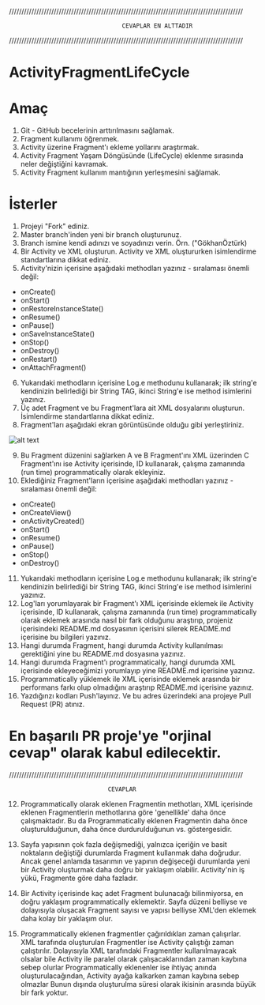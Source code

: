 //////////////////////////////////////////////////////////////////////////////////////////////

                                    CEVAPLAR EN ALTTADIR

//////////////////////////////////////////////////////////////////////////////////////////////

# ActivityFragmentLifeCycle

# Amaç

1. Git - GitHub becelerinin arttırılmasını sağlamak.
2. Fragment kullanımı öğrenmek.
3. Activity üzerine Fragment'ı ekleme yollarını araştırmak.
4. Activity Fragment Yaşam Döngüsünde (LifeCycle) eklenme sırasında neler değiştiğini kavramak.
5. Activity Fragment kullanım mantığının yerleşmesini sağlamak.

# İsterler

1. Projeyi "Fork" ediniz.
2. Master branch'inden yeni bir branch oluşturunuz.
3. Branch ismine kendi adınızı ve soyadınızı verin. Örn. ("GökhanÖztürk)
4. Bir Activity ve XML oluşturun. Activity ve XML oluştururken isimlendirme standartlarına dikkat ediniz.
5. Activity'nizin içerisine aşağıdaki methodları yazınız - sıralaması önemli değil:
  * onCreate()
  * onStart()
  * onRestoreInstanceState()
  * onResume()
  * onPause()
  * onSaveInstanceState()
  * onStop()
  * onDestroy()
  * onRestart()
  * onAttachFragment()
6. Yukarıdaki methodların içerisine Log.e methodunu kullanarak; ilk string'e kendinizin belirlediği bir String TAG,
ikinci String'e ise method isimlerini yazınız.
7. Üç adet Fragment ve bu Fragment'lara ait XML dosyalarını oluşturun. İsimlendirme standartlarına dikkat ediniz.
8. Fragment'ları aşağıdaki ekran görüntüsünde olduğu gibi yerleştiriniz.

![alt text](https://github.com/AndroidEduIO/ActivityFragmentLifeCycle/blob/master/app/src/main/res/drawable/Fragment.PNG)

9. Bu Fragment düzenini sağlarken A ve B Fragment'ını XML üzerinden C Fragment'ını ise Activity içerisinde, ID kullanarak, 
çalışma zamanında (run time) programmatically olarak ekleyiniz.
10. Eklediğiniz Fragment'ların içerisine aşağıdaki methodları yazınız - sıralaması önemli değil:
  * onCreate()
  * onCreateView()
  * onActivityCreated()
  * onStart()
  * onResume()
  * onPause()
  * onStop()
  * onDestroy()

 11. Yukarıdaki methodların içerisine Log.e methodunu kullanarak; ilk string'e kendinizin belirlediği bir String TAG,
ikinci String'e ise method isimlerini yazınız.
12. Log'ları yorumlayarak bir Fragment'ı XML içerisinde eklemek ile Activity içerisinde, ID kullanarak, çalışma zamanında (run time)
programmatically olarak eklemek arasında nasıl bir fark olduğunu araştırıp, projeniz içerisindeki README.md dosyasının içerisini 
silerek README.md içerisine bu bilgileri yazınız.
13. Hangi durumda Fragment, hangi durumda Activity kullanılması gerektiğini yine bu README.md dosyasına yazınız.
14. Hangi durumda Fragment'ı programmatically, hangi durumda XML içerisinde ekleyeceğimizi yorumlayıp yine README.md içerisine yazınız.
15. Programmatically yüklemek ile XML içerisinde eklemek arasında bir performans farkı olup olmadığını araştırıp README.md içerisine yazınız.
16. Yazdığınzı kodları Push'layınız. Ve bu adres üzerindeki ana projeye Pull Request (PR) atınız.

# En başarılı PR proje'ye "orjinal cevap" olarak kabul edilecektir.

//////////////////////////////////////////////////////////////////////////////////////////////

                                CEVAPLAR

12. Programmatically olarak eklenen Fragmentin methotları, XML içerisinde eklenen Fragmentlerin methotlarına göre 'genellikle' daha önce çalışmaktadır.
Bu da Programmatically eklenen Fragmentin daha önce oluşturulduğunun, daha önce durdurulduğunun vs. göstergesidir.

13. Sayfa yapısının çok fazla değişmediği, yalnızca içeriğin ve basit noktaların değiştiği durumlarda Fragment kullanmak daha doğrudur.
Ancak genel anlamda tasarımın ve yapının değişeceği durumlarda yeni bir Activity oluşturmak daha doğru bir yaklaşım olabilir.
Activity'nin iş yükü, Fragmente göre daha fazladır.

14. Bir Activity içerisinde kaç adet Fragment bulunacağı bilinmiyorsa, en doğru yaklaşım programmatically eklemektir.
Sayfa düzeni belliyse ve dolayısıyla oluşacak Fragment sayısı ve yapısı belliyse XML'den eklemek daha kolay bir yaklaşım olur.

15. Programmatically eklenen fragmentler çağırıldıkları zaman çalışırlar.
XML tarafında oluşturulan Fragmentler ise Activity çalıştığı zaman çalıştırılır.
Dolayısıyla XML tarafındaki Fragmentler kullanılmayacak olsalar bile Activity ile paralel olarak çalışacaklarından zaman kaybına sebep olurlar
Programmatically eklenenler ise ihtiyaç anında oluşturulacağından, Activity ayağa kalkarken zaman kaybına sebep olmazlar
Bunun dışında oluşturulma süresi olarak ikisinin arasında büyük bir fark yoktur.